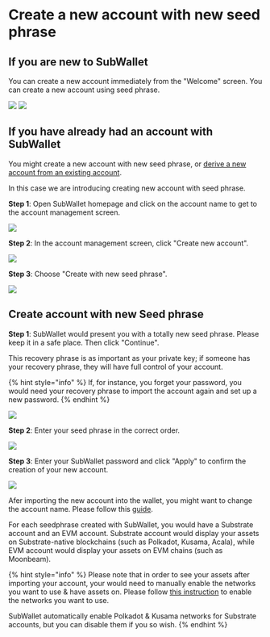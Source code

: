 # Create a new account with new seed phrase

## If you are new to SubWallet

You can create a new account immediately from the "Welcome" screen. You can create a new account using seed phrase.&#x20;

![](<../../.gitbook/assets/image (44) (1) (1) (1) (1).png>) ![](<../../.gitbook/assets/image (23) (3).png>)



## If you have already had an account with SubWallet

You might create a new account with new seed phrase, or [derive a new account from an existing account](derive-a-new-account-from-an-existing-account.md).&#x20;

In this case we are introducing creating new account with seed phrase.&#x20;

**Step 1**: Open SubWallet homepage and click on the account name to get to the account management screen.

![](<../../.gitbook/assets/image (28) (1) (1) (1) (1).png>)

**Step 2**: In the account management screen, click "Create new account".

![](<../../.gitbook/assets/image (71) (1) (1) (1).png>)

**Step 3**: Choose "Create with new seed phrase".

![](<../../.gitbook/assets/image (39) (1) (1) (1) (1).png>)



## Create account with new Seed phrase

**Step 1**: SubWallet would present you with a totally new seed phrase. Please keep it in a safe place. Then click "Continue".

This recovery phrase is as important as your private key; if someone has your recovery phrase, they will have full control of your account.&#x20;

{% hint style="info" %}
If, for instance, you forget your password, you would need your recovery phrase to import the account again and set up a new password.
{% endhint %}

![](<../../.gitbook/assets/image (41) (2).png>)



**Step 2**: Enter your seed phrase in the correct order.

![](<../../.gitbook/assets/image (78) (1) (1) (1).png>)



**Step 3**: Enter your SubWallet password and click "Apply" to confirm the creation of your new account.

![](<../../.gitbook/assets/image (14) (2).png>)

Afer importing the new account into the wallet, you might want to change the account name. Please follow this [guide](switch-between-accounts-and-change-account-name.md).

For each seedphrase created with SubWallet, you would have a Substrate account and an EVM account. Substrate account would display your assets on Substrate-native blockchains (such as Polkadot, Kusama, Acala), while EVM account would display your assets on EVM chains (such as Moonbeam).&#x20;

{% hint style="info" %}
Please note that in order to see your assets after importing your account, your would need to manually enable the networks you want to use & have assets on. Please follow [this instruction](../customize-your-blockchains.md) to enable the networks you want to use.

SubWallet automatically enable Polkadot & Kusama networks for Substrate accounts, but you can disable them if you so wish.&#x20;
{% endhint %}


